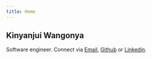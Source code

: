 ```yaml
---
title: Home
---
```


## Kinyanjui Wangonya

Software engineer. Connect via [Email](mailto:kwangonya@gmail.com), [Github](https://github.com/wangonya) 
or [Linkedin](https://www.linkedin.com/in/wangonya).
